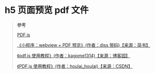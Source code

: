 # h5 页面预览 pdf 文件

> **参考**
>
> [PDF.js](https://mozilla.github.io/pdf.js/)
>
> [《小程序：webview + PDF 预览》(作者：diss 带码)【来源：简书】](https://www.jianshu.com/p/f9c8df63c440)
>
> [《pdf.js 使用教程》(作者：kagome1314)【来源：博客园】](https://www.cnblogs.com/kagome2014/p/kagome2014001.html)
>
> [《PDF.js 使用教程》(作者：houlai_houlai)【来源：CSDN】](https://blog.csdn.net/houlai_houlai/article/details/86536316)
